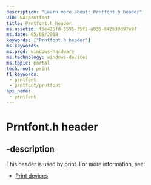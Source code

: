 ```yaml
---
description: "Learn more about: Prntfont.h header"
UID: NA:prntfont
title: Prntfont.h header
ms.assetid: f5e425fd-5595-35f2-a035-642b39d97e9f
ms.date: 05/09/2018
keywords: ["Prntfont.h header"]
ms.keywords: 
ms.prod: windows-hardware
ms.technology: windows-devices
ms.topic: portal
tech.root: print
f1_keywords:
 - prntfont
 - prntfont/prntfont
api_name:
 - prntfont
---
```


# Prntfont.h header


## -description

This header is used by print. For more information, see:

- [Print devices](../_print/index.md)


